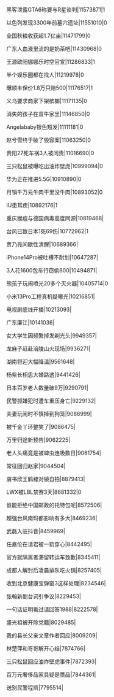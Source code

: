 黑客泄露GTA6称要与R星谈判|11573871|1

以色列发现3300年前墓穴遗址|11551010|0

全国秋粮收获超1.7亿亩|11471799|0

广东人血液里流的是奶茶吧|11430968|0

王源欧阳娜娜乐时空官宣|11286833|1

半个娱乐圈都在找人|11219978|0

曝顺丰保价1.8万只赔500|11176517|1

义乌要求商家下架槟榔|11171135|0

消失的孩子在袁午家里|11146850|0

Angelababy银色短发|11111181|0

赵兮雪终于破了毁容案|11063250|0

贵阳27死车祸3人被问责|11016690|0

三只松鼠被曝吃出油炸壁虎|10999094|0

华为正在推进5.5G|10910890|0

月销千万元牛肉干里没牛肉|10893052|0

IU患耳疾|10892176|1

重庆猴痘与德国病毒高度同源|10819468|

台风已致日本1死69伤|10772962|1

贾乃亮间歇性清醒|10689366|

iPhone14Pro被吐槽不耐划|10647287|

3人花1600包车行窃偷800|10494871|

熊孩子玩闹喷光20多个灭火器|10405714|0

小米13Pro工程真机疑曝光|10216851|

电视剧底线开播|10213093|

广东廉江|10141036|

女大学生因频繁掉发剃光头|9949357|

龙麻子赶赴涪陵山火现场|9936271|

湖南将迎大幅降温|9561648|

杨紫长相思大婚路透|9441426|

日本百岁老人数量破9万|9290791|

民警抓嫌犯时遭车重压身亡|9229132|

夫妻玩闹时不慎掉到狗笼|9086999|

被千金丫环整笑了|9086475|

万里归途新预告|9062225|

老人头痛竟是被蜱虫连吸数日|9061754|

常征回归赵家|9044504|

虞书欣王鹤棣对镜自拍|8879413|

LWX被LBL禁赛3天|8681332|0

谁能拒绝中国邮政的托特包呢|8572506|

超强台风南玛都影响有多大|8469236|

武磊入驻抖音|8459969|

任嘉伦在请君被一箭穿心|8442495|

官方就隔离者滞留转运车致歉|8345411|

成都人解封后凌晨排队吃火锅|8257405|

收到北京健康宝弹窗3这样处理|8234546|

张翰新剧台词引争议|8229453|

一句话证明看过请回答1988|8222578|

盛光祖被开除党籍|8029485|

我的县长父亲文章作者回应|8009209|

林楚萍和哥哥解开心结|7874766|

三只松鼠回应油炸壁虎事件|7872393|

百万元奢侈品家具疑是赝品|7844361|

送别民警程凯|7795514|

